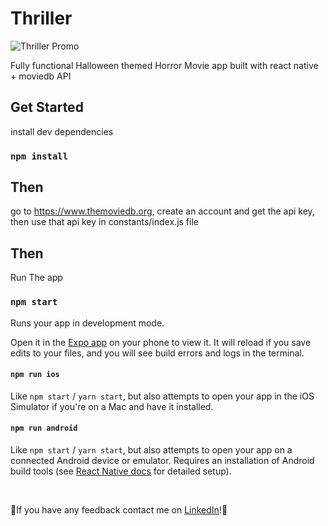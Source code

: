 # Thriller
![Thriller Promo](https://github.com/cooptothe/Thriller/assets/113931110/ad99d210-b6b7-4a5c-9724-9808e9624c08)

Fully functional Halloween themed Horror Movie app built with react native + moviedb API

## Get Started

install dev dependencies

### `npm install`

## Then

go to https://www.themoviedb.org, create an account and get the api key, then use that api key in constants/index.js file

## Then

Run The app

### `npm start`

Runs your app in development mode.

Open it in the [Expo app](https://expo.io) on your phone to view it. It will reload if you save edits to your files, and you will see build errors and logs in the terminal.

#### `npm run ios`

Like `npm start` / `yarn start`, but also attempts to open your app in the iOS Simulator if you're on a Mac and have it installed.

#### `npm run android`

Like `npm start` / `yarn start`, but also attempts to open your app on a connected Android device or emulator. Requires an installation of Android build tools (see [React Native docs](https://facebook.github.io/react-native/docs/getting-started.html) for detailed setup).

<br />

👻If you have any feedback contact me on [LinkedIn](https://www.linkedin.com/in/edwardcooperii/)!🎃
